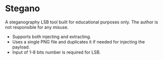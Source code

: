 # Stegano
A steganography LSB tool built for educational purposes only. The author is not responsible for any misuse.

- Supports both injecting and extracting.
- Uses a single PNG file and duplicates it if needed for injecting the payload.
- Input of 1-8 bits number is required for LSB.

